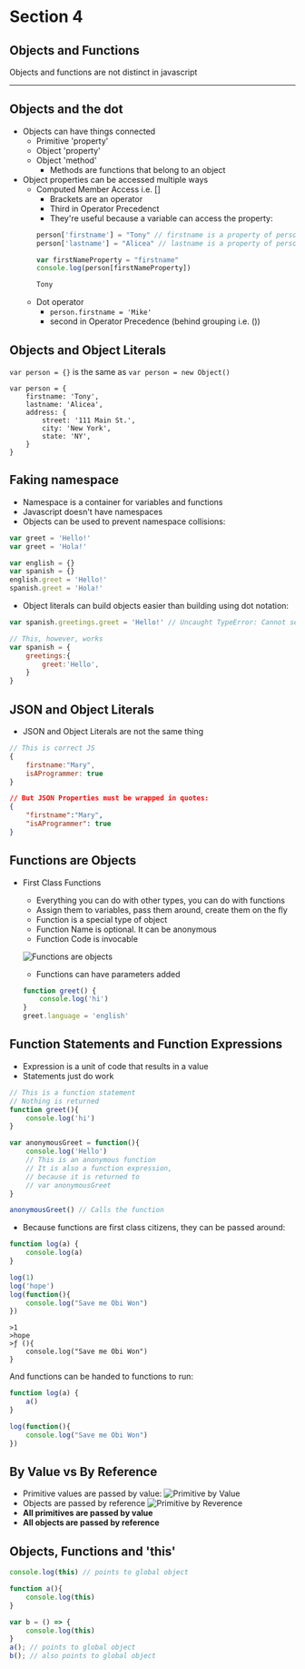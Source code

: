 # Section 4 
## Objects and Functions
Objects and functions are not distinct in javascript
***
## Objects and the dot
* Objects can have things connected
  * Primitive 'property'
  * Object 'property'
  * Object 'method'
    * Methods are functions that belong to an object
* Object properties can be accessed multiple ways
  * Computed Member Access i.e. []
    * Brackets are an operator
    * Third in Operator Precedenct
    * They're useful because a variable can access the property:
    ```javascript
    person['firstname'] = "Tony" // firstname is a property of person
    person['lastname'] = "Alicea" // lastname is a property of person

    var firstNameProperty = "firstname"
    console.log(person[firstNameProperty])

    Tony
    ```
  * Dot operator
    * `person.firstname = 'Mike'`
    * second in Operator Precedence (behind grouping i.e. ())

## Objects and Object Literals
`var person = {}` is the same as `var person = new Object()`

```
var person = {
    firstname: 'Tony',
    lastname: 'Alicea',
    address: {
        street: '111 Main St.',
        city: 'New York',
        state: 'NY',
    }
}
```

## Faking namespace
* Namespace is a container for variables and functions
* Javascript doesn't have namespaces
* Objects can be used to prevent namespace collisions:
```javascript
var greet = 'Hello!'
var greet = 'Hola!'
```

```javascript
var english = {}
var spanish = {}
english.greet = 'Hello!'
spanish.greet = 'Hola!'
```
* Object literals can build objects easier than building using dot notation:
```javascript
var spanish.greetings.greet = 'Hello!' // Uncaught TypeError: Cannot set property 'greet' of undefined

// This, however, works
var spanish = { 
    greetings:{
        greet:'Hello',
    }
}
```

## JSON and Object Literals
* JSON and Object Literals are not the same thing
```javascript
// This is correct JS
{
    firstname:"Mary",
    isAProgrammer: true
}
```
```json
// But JSON Properties must be wrapped in quotes:
{
    "firstname":"Mary",
    "isAProgrammer": true
}
```

## Functions are Objects
* First Class Functions
  * Everything you can do with other types, you can do with functions
  * Assign them to variables, pass them around, create them on the fly
  * Function is a special type of object
  * Function Name is optional. It can be anonymous
  * Function Code is invocable

  ![Functions are objects](Section4/function_objects.png)
  * Functions can have parameters added
  ```javascript
  function greet() {
      console.log('hi')
  }
  greet.language = 'english'
  ```

## Function Statements and Function Expressions
* Expression is a unit of code that results in a value
* Statements just do work
```javascript
// This is a function statement
// Nothing is returned
function greet(){
    console.log('hi')
}
```

```javascript
var anonymousGreet = function(){
    console.log('Hello')
    // This is an anonymous function
    // It is also a function expression,
    // because it is returned to
    // var anonymousGreet
}

anonymousGreet() // Calls the function
```
* Because functions are first class citizens, they can be passed around:
```javascript
function log(a) {
    console.log(a)
}

log(1)
log('hope')
log(function(){
    console.log("Save me Obi Won")
})
```
```
>1
>hope
>ƒ (){
    console.log("Save me Obi Won")
}
```
And functions can be handed to functions to run:
```javascript
function log(a) {
    a()
}

log(function(){
    console.log("Save me Obi Won")
})
```

## By Value vs By Reference
* Primitive values are passed by value:
![Primitive by Value](Section4/Primitive_by_value.png)
* Objects are passed by reference
![Primitive by Reverence](Section4/Primitive_by_reference.png)
* **All primitives are passed by value**
* **All objects are passed by reference**

## Objects, Functions and 'this'

```javascript
console.log(this) // points to global object

function a(){
    console.log(this)
}

var b = () => {
    console.log(this)
}
a(); // points to global object
b(); // also points to global object
```